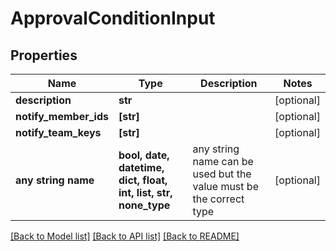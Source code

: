 # ApprovalConditionInput


## Properties
Name | Type | Description | Notes
------------ | ------------- | ------------- | -------------
**description** | **str** |  | [optional] 
**notify_member_ids** | **[str]** |  | [optional] 
**notify_team_keys** | **[str]** |  | [optional] 
**any string name** | **bool, date, datetime, dict, float, int, list, str, none_type** | any string name can be used but the value must be the correct type | [optional]

[[Back to Model list]](../README.md#documentation-for-models) [[Back to API list]](../README.md#documentation-for-api-endpoints) [[Back to README]](../README.md)


